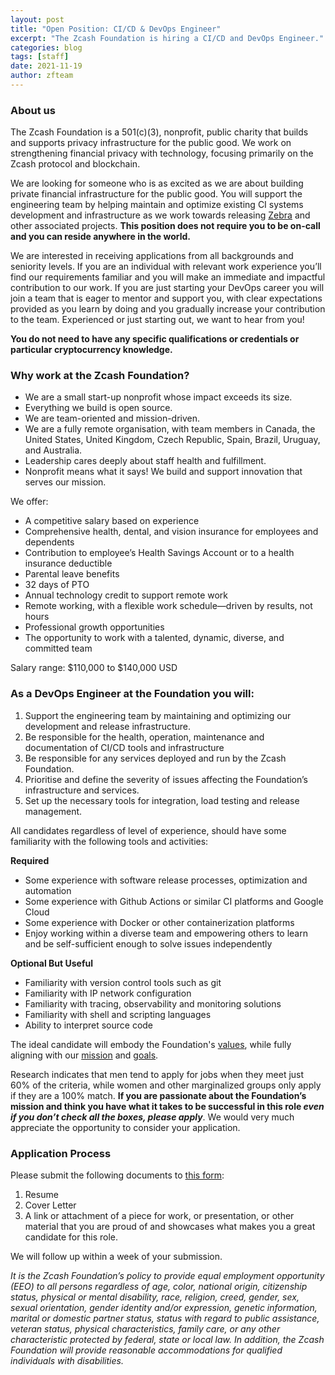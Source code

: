 ```yaml
---
layout: post
title: "Open Position: CI/CD & DevOps Engineer"
excerpt: "The Zcash Foundation is hiring a CI/CD and DevOps Engineer."
categories: blog
tags: [staff]
date: 2021-11-19
author: zfteam
---
```

### About us

The Zcash Foundation is a 501(c)(3), nonprofit, public charity that builds and supports privacy infrastructure for the public good. We work on strengthening financial privacy with technology, focusing primarily on the Zcash protocol and blockchain.

We are looking for someone who is as excited as we are about building private financial infrastructure for the public good. You will support the engineering team by helping maintain and optimize existing CI systems development and infrastructure as we work towards releasing [Zebra](https://github.com/ZcashFoundation/zebra) and other associated projects.  **This position does not require you to be on-call and you can reside anywhere in the world.**

We are interested in receiving applications from all backgrounds and seniority levels. If you are an individual with relevant work experience you’ll find our requirements familiar and you will make an immediate and impactful contribution to our work. If you are just starting your DevOps career you will join a team that is eager to mentor and support you, with clear expectations provided as you learn by doing and you gradually increase your contribution to the team.  Experienced or just starting out, we want to hear from you!

**You do not need to have any specific qualifications or credentials or particular cryptocurrency knowledge.**

### Why work at the Zcash Foundation?
* We are a small start-up nonprofit whose impact exceeds its size.
* Everything we build is open source.
* We are team-oriented and mission-driven.
* We are a fully remote organisation, with team members in Canada, the United States, United Kingdom, Czech Republic, Spain, Brazil, Uruguay, and Australia.
* Leadership cares deeply about staff health and fulfillment.
* Nonprofit means what it says! We build and support innovation that serves our mission.

We offer:
* A competitive salary based on experience
* Comprehensive health, dental, and vision insurance for employees and dependents
* Contribution to employee’s Health Savings Account or to a health insurance deductible 
* Parental leave benefits
* 32 days of PTO
* Annual technology credit to support remote work
* Remote working, with a flexible work schedule—driven by results, not hours
* Professional growth opportunities
* The opportunity to work with a talented, dynamic, diverse, and committed team

Salary range: $110,000 to $140,000 USD

### As a DevOps Engineer at the Foundation you will: 

1. Support the engineering team by maintaining and optimizing our development and release infrastructure.
1. Be responsible for the health, operation, maintenance and documentation of CI/CD tools and infrastructure 
1. Be responsible for any services deployed and run by the Zcash Foundation.
1. Prioritise and define the severity of issues affecting the Foundation’s infrastructure and services.
1. Set up the necessary tools for integration, load testing and release management.

All candidates regardless of level of experience, should have some familiarity with the following tools and activities:

**Required**
* Some experience with software release processes, optimization and automation
* Some experience with Github Actions or similar CI platforms and Google Cloud
* Some experience with Docker or other containerization platforms
* Enjoy working within a diverse team and empowering others to learn and be self-sufficient enough to solve issues independently 

**Optional But Useful**
* Familiarity with version control tools such as git 
* Familiarity with IP network configuration
* Familiarity with tracing, observability and monitoring solutions
* Familiarity with shell and scripting languages
* Ability to interpret source code

The ideal candidate will embody the Foundation's [values](https://www.zfnd.org/about/#values), while fully aligning with our [mission](https://www.zfnd.org/about/#mission) and [goals](https://www.zfnd.org/about/#goals). 

Research indicates that men tend to apply for jobs when they meet just 60% of the criteria, while women and other marginalized groups only apply if they are a 100% match. **If you are passionate about the Foundation’s mission and think you have what it takes to be successful in this role _even if you don’t check all the boxes, please apply_**. We would very much appreciate the opportunity to consider your application.

### Application Process

Please submit the following documents to [this form](https://forms.gle/sSnEem7dHkvkW2ns7):
1. Resume
1. Cover Letter
1. A link or attachment of a piece for work, or presentation, or other material that you are proud of and showcases what makes you a great candidate for this role. 

We will follow up within a week of your submission.

_It is the Zcash Foundation’s policy to provide equal employment opportunity (EEO) to all persons regardless of age, color, national origin, citizenship status, physical or mental disability, race, religion, creed, gender, sex, sexual orientation, gender identity and/or expression, genetic information, marital or domestic partner status, status with regard to public assistance, veteran status, physical characteristics, family care, or any other characteristic protected by federal, state or local law. In addition, the Zcash Foundation will provide reasonable accommodations for qualified individuals with disabilities._
